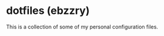 dotfiles (ebzzry)
=================

This is a collection of some of my personal configuration files.

